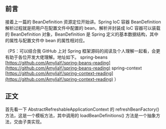 ## 前言

接着上一篇的 BeanDefinition 资源定位开始讲。Spring IoC 容器 BeanDefinition 解析过程就是把用户在配置文件中配置的 bean，解析并封装成 IoC 容器可以装载的 BeanDefinition 对象，BeanDefinition 是 Spring 定义的基本数据结构，其中的属性与配置文件中 bean 的属性相对应。

（PS：可以结合我 GitHub 上对 Spring 框架源码的阅读及个人理解一起看，会更有助于各位开发大佬理解。地址如下。
spring-beans [https://github.com/AmyliaY/spring-beans-reading](https://github.com/AmyliaY/spring-beans-reading)
spring-context [https://github.com/AmyliaY/spring-context-reading](https://github.com/AmyliaY/spring-context-reading) ）

## 正文

首先看一下 AbstractRefreshableApplicationContext 的 refreshBeanFactory() 方法，这是一个模板方法，其中调用的 loadBeanDefinitions() 方法是一个抽象方法，交由子类实现。

